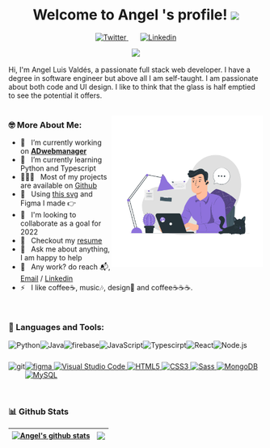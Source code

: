 <h1 align="center">
  Welcome to Angel 's profile!
  <img src="https://media.giphy.com/media/hvRJCLFzcasrR4ia7z/giphy.gif" width="28">
</h1>

<!-- Social icons section -->
<p align="center">
  <a href="https://twitter.com/alvaldes97">
    <img width="32px" alt="Twitter" title="Twitter" src="https://raw.githubusercontent.com/peterthehan/peterthehan/master/assets/twitter.svg"/>
  </a>
  &#8287;&#8287;&#8287;&#8287;&#8287;
  <a href="https://www.linkedin.com/in/angel-l-vald%C3%A9s-s%C3%A1nchez-78774b227/">
    <img width="32px" alt="Linkedin" title="Linkedin" src="https://raw.githubusercontent.com/peterthehan/peterthehan/master/assets/linkedin.svg"/>
  </a>
</p>

<!-- Typing SVG 
[![Typing SVG](https://readme-typing-svg.herokuapp.com?color=%2336BCF7&center=true&lines=Full-stack+developer;Always+learning+new+things;and+excited+to+work+with+a+team)](https://git.io/typing-svg)
-->
<p align="center">
  <a href="https://github.com/DenverCoder1/readme-typing-svg"><img src="https://readme-typing-svg.herokuapp.com?color=%2336BCF7&center=true&lines=Full-stack+developer;Always+learning+new+things;and+excited+to+work+with+a+team&font=Fira%20Code&center=true&width=440&height=45&color=f75c7e&vCenter=true&size=22"></a>
</p>

Hi, I'm Angel Luis Valdés, a passionate full stack web developer. I have a degree in 
software engineer but above all I am self-taught. I am passionate about both code and UI 
design. I like to think that the glass is half emptied to see the potential it offers.
<br/>
<br/>

<img align="right" alt="GIF" src="https://raw.githubusercontent.com/alvaldes/alvaldes/main/code.gif" width="300px"/>


### 🤓 More About Me:

- 🔭 &nbsp; I’m currently working on [**ADwebmanager**](https://github.com/Universidad-Tecnologica-CUJAE/AD-webmanager)
- 🌱 &nbsp; I’m currently learning Python and Typescript
- 👨🏻‍💻 &nbsp; Most of my projects are available on [Github](https://github.com/alvaldes?tab=repositories)
- 🎨 &nbsp; Using [this svg](https://storyset.com/illustration/javascript-frameworks/amico) and Figma I made 👉
- 🤝 &nbsp; I'm looking to collaborate as a goal for 2022 
- 📝 &nbsp; Checkout my [resume](https://drive.google.com/file/d/1ZpR5pVBTnl_Qybq7GE3MGy1SB1JehVSE/view?usp=sharing)
- 💬 &nbsp; Ask me about anything, I am happy to help
- 💼 &nbsp; Any work? do reach 📬, [Email](mailto:angelluis2605@gmail.com) / [Linkedin](href="https://www.linkedin.com/in/angel-l-vald%C3%A9s-s%C3%A1nchez-78774b227/)
- ⚡ &nbsp;  I like coffee☕, music🎶, design🎨 and coffee☕☕☕.  

<br>

### 🔨 Languages and Tools:
<a href="https://www.python.org" target="_blank"><img align="left" alt="Python" height ="42px" src="https://raw.githubusercontent.com/rahul-jha98/github_readme_icons/main/language_and_tools/square/python/python.svg"></a>
<a href="https://www.java.com" target="_blank"><img align="left" alt="Java" height ="42px" src="https://raw.githubusercontent.com/rahul-jha98/github_readme_icons/main/language_and_tools/square/java/java.svg"></a>
<a href="https://firebase.google.com/" target="_blank"> <img align="left" src="https://raw.githubusercontent.com/rahul-jha98/github_readme_icons/main/language_and_tools/square/firebase/firebase.svg" alt="firebase" height ="42px"/> </a>
<a href="https://developer.mozilla.org/en-US/docs/Web/JavaScript" target="_blank"> <img align="left" alt="JavaScript" height ="42px"  src="https://raw.githubusercontent.com/rahul-jha98/github_readme_icons/main/language_and_tools/square/javascript/javascript.svg"> </a>
<a href="https://www.typescriptlang.org/" target="_blank"><img align="left" alt="Typescirpt" height ="42px" src="https://raw.githubusercontent.com/rahul-jha98/github_readme_icons/main/language_and_tools/square/typescript/typescript.svg"></a>
<a href="https://reactjs.org/" target="_blank"> <img align="left" alt="React" height ="42px" src="https://raw.githubusercontent.com/rahul-jha98/github_readme_icons/main/language_and_tools/square/react/react.svg"></a>
<a href="https://nodejs.org" target="_blank"><img align="left" alt="Node.js" height ="42px" src="https://raw.githubusercontent.com/rahul-jha98/github_readme_icons/main/language_and_tools/square/node/node.svg"></a>
<a href="https://git-scm.com/" target="_blank"> <img src="https://raw.githubusercontent.com/rahul-jha98/github_readme_icons/main/language_and_tools/square/git-scm/git-scm.svg" align="left" alt="git" height='42px'/> </a>
<a href="https://www.figma.com/" target="_blank"> <img src="https://raw.githubusercontent.com/rahul-jha98/github_readme_icons/main/language_and_tools/square/figma/figma.svg" alt="figma" height='42px'/> </a>
<a href="https://code.visualstudio.com" target="_blank"> <img src="https://cdn.jsdelivr.net/gh/devicons/devicon/icons/vscode/vscode-original.svg" alt="Visual Studio Code" height='42px'/> </a>
<a href="https://html.com" target="_blank"> <img src="https://cdn.jsdelivr.net/gh/devicons/devicon/icons/html5/html5-original.svg" alt="HTML5" height='42px'/> </a>
<a href="https://www.w3.org/Style/CSS" target="_blank"> <img src="https://cdn.jsdelivr.net/gh/devicons/devicon/icons/css3/css3-original.svg" alt="CSS3" height='42px'/> </a>
<a href="https://sass-lang.com" target="_blank"> <img src="https://cdn.jsdelivr.net/gh/devicons/devicon/icons/sass/sass-original.svg" alt="Sass" height='42px'/> </a>
<a href="https://www.mongodb.com" target="_blank"> <img src="https://cdn.jsdelivr.net/gh/devicons/devicon/icons/mongodb/mongodb-original.svg" alt="MongoDB" height='42px'/> </a>
<a href="https://www.mysql.com/" target="_blank"> <img src="https://cdn.jsdelivr.net/gh/devicons/devicon/icons/mysql/mysql-original.svg" alt="MySQL" height='42px'/> </a>

<br>


### 📊 Github Stats

| <a href="https://github.com/alvaldes?tab=repositories"><img align="center" src="https://github-readme-stats.vercel.app/api?username=alvaldes&show_icons=true&include_all_commits=true&theme=buefy&hide_border=true" alt="Angel's github stats" /></a> | <a href="https://github.com/alvaldes?tab=repositories"><img align="center" src="https://github-readme-stats.vercel.app/api/top-langs/?username=alvaldes&layout=compact&theme=buefy&hide_border=true" /></a> |
| ------------- | ------------- |